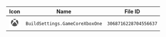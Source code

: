 | Icon | Name | File ID |
| ---  | ---  | ---     |
| ![](BuildSettings.GameCoreXboxOne.png) | `BuildSettings.GameCoreXboxOne` | `3068716228704556637` |
